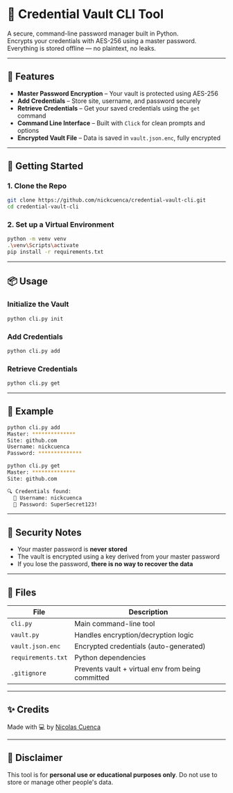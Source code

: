 # 🔐 Credential Vault CLI Tool

A secure, command-line password manager built in Python.  
Encrypts your credentials with AES-256 using a master password.  
Everything is stored offline — no plaintext, no leaks.

---

## 💪 Features

- **Master Password Encryption** – Your vault is protected using AES-256
- **Add Credentials** – Store site, username, and password securely
- **Retrieve Credentials** – Get your saved credentials using the `get` command
- **Command Line Interface** – Built with `Click` for clean prompts and options
- **Encrypted Vault File** – Data is saved in `vault.json.enc`, fully encrypted

---

## 🚀 Getting Started

### 1. Clone the Repo

```bash
git clone https://github.com/nickcuenca/credential-vault-cli.git
cd credential-vault-cli
```

### 2. Set up a Virtual Environment

```bash
python -m venv venv
.\venv\Scripts\activate
pip install -r requirements.txt
```

---

## 📦 Usage

### Initialize the Vault
```bash
python cli.py init
```

### Add Credentials
```bash
python cli.py add
```

### Retrieve Credentials
```bash
python cli.py get
```

---

## 🧠 Example

```bash
python cli.py add
Master: **************
Site: github.com
Username: nickcuenca
Password: **************
```

```bash
python cli.py get
Master: **************
Site: github.com

🔍 Credentials found:
  👤 Username: nickcuenca
  🔑 Password: SuperSecret123!
```

---

## 🔐 Security Notes

- Your master password is **never stored**
- The vault is encrypted using a key derived from your master password
- If you lose the password, **there is no way to recover the data**

---

## 📁 Files

| File | Description |
|------|-------------|
| `cli.py` | Main command-line tool |
| `vault.py` | Handles encryption/decryption logic |
| `vault.json.enc` | Encrypted credentials (auto-generated) |
| `requirements.txt` | Python dependencies |
| `.gitignore` | Prevents vault + virtual env from being committed |

---

## ✨ Credits

Made with 💻 by [Nicolas Cuenca](https://github.com/nickcuenca)

---

## 📌 Disclaimer

This tool is for **personal use or educational purposes only**. Do not use to store or manage other people's data.